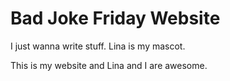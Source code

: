 # Bad Joke Friday Website
<p> I just wanna write stuff. Lina is my mascot. </p>
<p>This is my website and Lina and I are awesome.</p>






